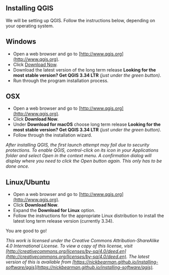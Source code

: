 ## Installing QGIS

We will be setting up QGIS. Follow the instructions below, depending on your operating system.

## Windows 

- Open a web browser and go to [http://www.qgis.org](http://www.qgis.org).  
- Click <u>Download Now</u>.  
- Download the latest version of the long term release **Looking for the most stable version? Get QGIS 3.34 LTR** *(just under the green button)*.  
- Run through the program installation process.  

## OSX

- Open a web browser and go to [http://www.qgis.org](http://www.qgis.org).  
- Click **Download Now**.  
- Under **Download for macOS** choose long term release **Looking for the most stable version? Get QGIS 3.34 LTR** *(just under the green button)*.  
- Follow through the installation wizard.  

*After installing QGIS, the first launch attempt may fail due to security protections. To enable QGIS, control-click on its icon in your Applications folder and select Open in the context menu. A confirmation dialog will display where you need to click the Open button again. This only has to be done once.*

## Linux/Ubuntu

- Open a web browser and go to [http://www.qgis.org](http://www.qgis.org).  
- Click **Download Now**.  
- Expand the **Download for Linux** option.  
- Follow the instructions for the appropriate Linux distribution to install the latest long term release version (currently 3.34).  
<!-- add more to this section -->

You are good to go!

*This work is licensed under the Creative Commons Attribution-ShareAlike 4.0 International License. To view a copy of this license, visit [http://creativecommons.org/licenses/by-sa/4.0/deed.en](http://creativecommons.org/licenses/by-sa/4.0/deed.en). The latest version of this is available from [https://nickbearman.github.io/installing-software/qgis](https://nickbearman.github.io/installing-software/qgis).*
